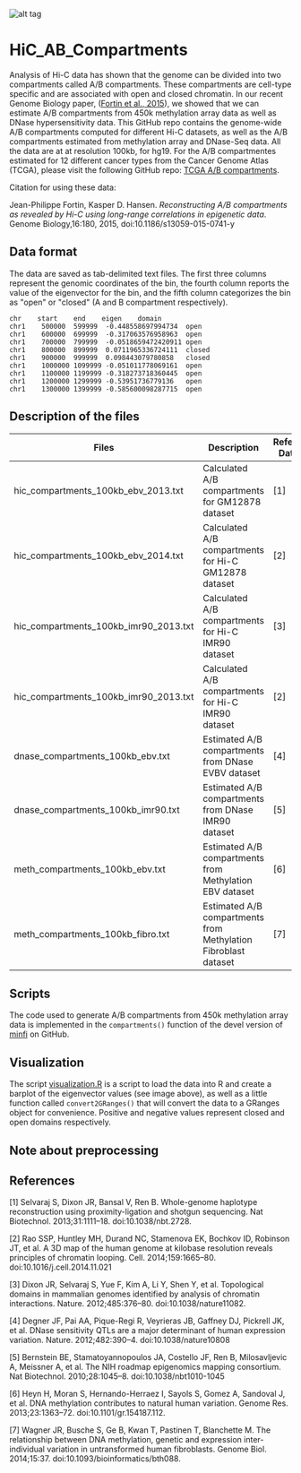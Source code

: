![alt tag](https://raw.github.com/jfortin1/TCGA_AB_Compartments/master/figures/try.png)

# HiC_AB_Compartments

Analysis of Hi-C data has shown that the genome can be divided into two compartments
called A/B compartments. These compartments are cell-type specific and are
associated with open and closed chromatin. In our recent Genome Biology paper, ([Fortin et al., 2015](http://www.genomebiology.com/2015/16/1/180)), we showed that we can estimate A/B compartments from 450k methylation array data as well as DNase hypersensitivity data. This GitHub repo contains the genome-wide A/B compartments computed for different Hi-C datasets, as well as the A/B compartments estimated from methylation array and DNase-Seq data. All the data are at at resolution 100kb, for hg19. For the A/B compartmentes estimated for 12 different cancer types from the Cancer Genome Atlas (TCGA), please visit the following GitHub repo: [TCGA A/B compartments](https://github.com/Jfortin1/TCGA_AB_Compartments).

Citation for using these data:

Jean-Philippe Fortin, Kasper D. Hansen. *Reconstructing A/B compartments as revealed by Hi-C using long-range correlations in epigenetic data*. Genome Biology,16:180, 2015, doi:10.1186/s13059-015-0741-y



## Data format
The data are saved as tab-delimited text files. The first three columns represent the genomic coordinates of the bin, the fourth column reports the value of the eigenvector for the bin, and the fifth column categorizes the bin as "open" or "closed" (A and B compartment respectively). 
```{}
chr    start    end    eigen    domain
chr1	500000	599999	-0.448558697994734	open
chr1	600000	699999	-0.317063576958963	open
chr1	700000	799999	-0.0518659472420911	open
chr1	800000	899999	0.0711965336724111	closed
chr1	900000	999999	0.098443079780858	closed
chr1	1000000	1099999	-0.051011778069161	open
chr1	1100000	1199999	-0.318273718360445	open
chr1	1200000	1299999	-0.53951736779136	open
chr1	1300000	1399999	-0.585600098287715	open

```

## Description of the files

| Files        | Description  | Reference Dataset
| ------------- |-------------| ------------- |
| hic_compartments_100kb_ebv_2013.txt     | Calculated A/B compartments for GM12878 dataset | [1] | 
| hic_compartments_100kb_ebv_2014.txt | Calculated A/B compartments for Hi-C GM12878 dataset | [2] |
| hic_compartments_100kb_imr90_2013.txt | Calculated A/B compartments for Hi-C IMR90 dataset | [3] |
| hic_compartments_100kb_imr90_2013.txt | Calculated A/B compartments for Hi-C IMR90 dataset | [2] |
| dnase_compartments_100kb_ebv.txt | Estimated A/B compartments from DNase EVBV dataset | [4] |
| dnase_compartments_100kb_imr90.txt | Estimated A/B compartments from DNase IMR90 dataset | [5] |
| meth_compartments_100kb_ebv.txt | Estimated A/B compartments from Methylation EBV dataset | [6] |
| meth_compartments_100kb_fibro.txt | Estimated A/B compartments from Methylation Fibroblast dataset | [7] |


## Scripts

The code used to generate A/B compartments from 450k methylation array data is implemented in the `compartments()` function of the devel version of [minfi](https://github.com/kasperdanielhansen/minfi/blob/master/R/compartments.R) on GitHub.

## Visualization 

The script [visualization.R](https://github.com/Jfortin1/TCGA_AB_Compartments/blob/master/scripts/visualization.R) is a script to load the data into R and create a barplot of the eigenvector values (see image above), as well as a little function called `convert2GRanges()` that will convert the data to a GRanges object for convenience. Positive and negative values represent closed and open domains respectively. 

## Note about preprocessing

## References

[1] Selvaraj S, Dixon JR, Bansal V, Ren B. Whole-genome haplotype
reconstruction using proximity-ligation and shotgun sequencing. Nat
Biotechnol. 2013;31:1111–18. doi:10.1038/nbt.2728.

[2] Rao SSP, Huntley MH, Durand NC, Stamenova EK, Bochkov ID,
Robinson JT, et al. A 3D map of the human genome at kilobase resolution
reveals principles of chromatin looping. Cell. 2014;159:1665–80.
doi:10.1016/j.cell.2014.11.021

[3] Dixon JR, Selvaraj S, Yue F, Kim A, Li Y, Shen Y, et al. Topological
domains in mammalian genomes identified by analysis of chromatin
interactions. Nature. 2012;485:376–80. doi:10.1038/nature11082.

[4] Degner JF, Pai AA, Pique-Regi R, Veyrieras JB, Gaffney DJ, Pickrell JK,
et al. DNase sensitivity QTLs are a major determinant of human
expression variation. Nature. 2012;482:390–4. doi:10.1038/nature10808

[5] Bernstein BE, Stamatoyannopoulos JA, Costello JF, Ren B, Milosavljevic
A, Meissner A, et al. The NIH roadmap epigenomics mapping consortium.
Nat Biotechnol. 2010;28:1045–8. doi:10.1038/nbt1010-1045

[6] Heyn H, Moran S, Hernando-Herraez I, Sayols S, Gomez A, Sandoval J,
et al. DNA methylation contributes to natural human variation. Genome
Res. 2013;23:1363–72. doi:10.1101/gr.154187.112.

[7] Wagner JR, Busche S, Ge B, Kwan T, Pastinen T, Blanchette M. The
relationship between DNA methylation, genetic and expression
inter-individual variation in untransformed human fibroblasts. Genome
Biol. 2014;15:37. doi:10.1093/bioinformatics/bth088.

